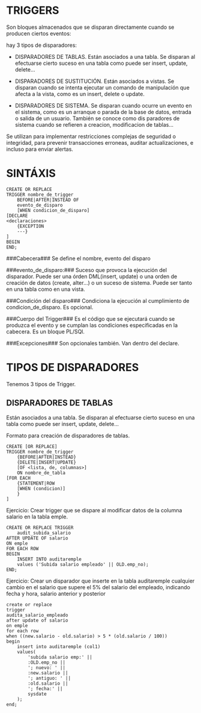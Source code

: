 TRIGGERS
========
Son bloques almacenados que se disparan directamente cuando se producen ciertos 
eventos:

hay 3 tipos de disparadores:

* DISPARADORES DE TABLAS.
Están asociados a una tabla. Se disparan al efectuarse cierto suceso en una tabla
como puede ser insert, update, delete...

* DISPARADORES DE SUSTITUCIÓN.
Están asociados a vistas. Se disparan cuando se intenta ejecutar un comando de 
manipulación que afecta a la vista, como es un insert, delete o update.

* DISPARADORES DE SISTEMA.
Se disparan cuando ocurre un evento en el sistema, como es un arranque o parada
de la base de datos, entrada o salida de un usuario. También se conoce como dis
paradores de sistema cuando se refieren a creacion, modificacion de tablas...

Se utilizan para implementar restricciones complejas de seguridad o integridad,
para prevenir transacciones erroneas, auditar actualizaciones, e incluso para
enviar alertas.

SINTÁXIS
========

	CREATE OR REPLACE 
	TRIGGER nombre_de_trigger 
		BEFORE|AFTER|INSTEAD OF
		evento_de_disparo
		[WHEN condicion_de_disparo]
	[DECLARE
	<declaraciones>
		{EXCEPTION 
		---}
	]
	BEGIN
	END;

###Cabecera###
Se define el nombre, evento del disparo 

###evento_de_disparo:### 
Suceso que provoca la ejecución del disparador. Puede ser una órden DML(insert, 
update) o una orden de creación de datos (create, alter...) o un suceso de 
sistema. Puede ser tanto en una tabla como en una vista.

###Condición del disparo###
Condiciona la ejecución al cumplimiento de condicion_de_disparo. Es opcional.

###Cuerpo del Trigger###
Es el código que se ejecutará cuando se produzca el evento y se cumplan las 
condiciones especificadas en la cabecera. Es un bloque PL/SQl.

###Excepciones###
Son opcionales también. Van dentro del declare.

TIPOS DE DISPARADORES
=====================

Tenemos 3 tipos de Trigger.

DISPARADORES DE TABLAS
----------------------
Están asociados a una tabla. Se disparan al efectuarse cierto suceso en una tabla
como puede ser insert, update, delete...

Formato para creación de disparadores de tablas.

	CREATE [OR REPLACE] 
	TRIGGER nombre_de_trigger
		{BEFORE|AFTER|INSTEAD}
		{DELETE|INSERT|UPDATE}
		[OF <lista, de, columnas>]
		ON nombre_de_tabla
	[FOR EACH 
		{STATEMENT|ROW 
		[WHEN (condicion)]
		}
	]		

Ejercicio:
Crear trigger que se dispare al modificar datos de la columna salario en la tabla
emple.

	CREATE OR REPLACE TRIGGER
		audit_subida_salario
	AFTER UPDATE OF salario
	ON emple
	FOR EACH ROW
	BEGIN
		INSERT INTO auditaremple
		values ('Subida salario empleado' || OLD.emp_no);
	END;

Ejercicio:
Crear un disparador que inserte en la tabla auditaremple cualquier cambio en el
salario que supere el 5% del salario del empleado, indicando fecha y hora, salario
anterior y posterior

	create or replace
	trigger 
	audita_salario_empleado
	after update of salario
	on emple
	for each row
	when ((new.salario - old.salario) > 5 * (old.salario / 100))
	begin
		insert into auditaremple (col1) 
		values(
			'subida salario emp:' || 
			:OLD.emp_no || 
			'; nuevo: ' || 
			:new.salario || 
			'; antiguo: ' || 
			:old.salario || 
			'; fecha:' || 
			sysdate
		);
	end;
